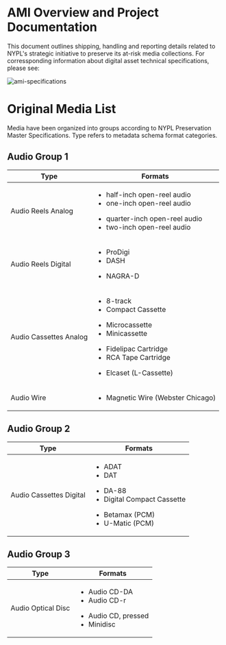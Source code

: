 # AMI Overview and Project Documentation

This document outlines shipping, handling and reporting details related to NYPL's strategic initiative to preserve its at-risk media collections. For corressponding information about digital asset technical specifications, please see:

![ami-specifications](https://github.com/NYPL/ami-specifications)

Original Media List
=================

Media have been organized into groups according to NYPL Preservation Master Specifications. Type refers to metadata schema format categories.

## Audio Group 1

|Type | Formats |
| --- | ----|
| Audio Reels Analog | <ul><li>half-inch open-reel audio</li><li>one-inch open-reel audio</li></ul><ul><li>quarter-inch open-reel audio</li><li>two-inch open-reel audio</li></ul>
| Audio Reels Digital | <ul><li>ProDigi</li><li>DASH</li></ul><ul><li>NAGRA-D</li>
| Audio Cassettes Analog | <ul><li>8-track</li><li>Compact Cassette</li></ul><ul><li>Microcassette</li><li>Minicassette</li></ul><ul><li>Fidelipac Cartridge</li><li>RCA Tape Cartridge</li></ul><ul><li>Elcaset (L-Cassette)</li>
| Audio Wire | <ul><li>Magnetic Wire (Webster Chicago)</li>

## Audio Group 2

|Type | Formats |
| --- | ----|
| Audio Cassettes Digital | <ul><li>ADAT</li><li>DAT</li></ul><ul><li>DA-88</li><li>Digital Compact Cassette</li></ul><ul><li>Betamax (PCM)</li><li>U-Matic (PCM)</li></ul><ul>

## Audio Group 3

|Type | Formats |
| --- | ----|
| Audio Optical Disc | <ul><li>Audio CD-DA</li><li>Audio CD-r</li></ul><ul><li>Audio CD, pressed</li><li>Minidisc</li></ul><ul>
